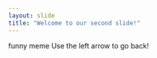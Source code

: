 ```yaml
---
layout: slide
title: "Welcome to our second slide!"
---
```

funny meme
Use the left arrow to go back!
